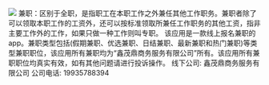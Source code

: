 
![](https://raw.githubusercontent.com/tong09nian/youzhuanJZ/master/Zoshp%3DLogo.pjpg)
兼职：区别于全职，是指职工在本职工作之外兼任其他工作职务。兼职者除了可以领取本职工作的工资外，还可以按标准领取所兼任工作职务的其他工资，指非主要工作外的工作，如果只做一种工作则叫专职。
该应用是一款线上报名兼职的app。兼职类型包括(假期兼职、优选兼职、日结兼职、最新兼职和热门兼职)等类型兼职职位，该应用所有兼职均为“鑫茂鼎商务服务有限公司”所有。该应用所有兼职职位均真实有效，如有其他问题请进行投诉操作。
线下公司: 鑫茂鼎商务服务有限公司
公司电话: 19935788394

